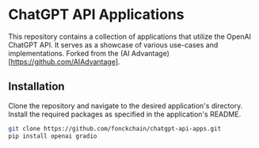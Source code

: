 # ChatGPT API Applications

This repository contains a collection of applications that utilize the OpenAI ChatGPT API. It serves as a showcase of various use-cases and implementations.
Forked from the (AI Advantage)[https://github.com/AIAdvantage].

## Installation

Clone the repository and navigate to the desired application's directory. Install the required packages as specified in the application's README.

```bash
git clone https://github.com/fonckchain/chatgpt-api-apps.git
pip install openai gradio
